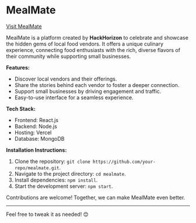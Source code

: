 # MealMate  

[Visit MealMate](https://mealmate-lovat.vercel.app/)  

MealMate is a platform created by **HackHorizon** to celebrate and showcase the hidden gems of local food vendors. It offers a unique culinary experience, connecting food enthusiasts with the rich, diverse flavors of their community while supporting small businesses.  

**Features:**  
- Discover local vendors and their offerings.  
- Share the stories behind each vendor to foster a deeper connection.  
- Support small businesses by driving engagement and traffic.  
- Easy-to-use interface for a seamless experience.  

**Tech Stack:**  
- Frontend: React.js  
- Backend: Node.js  
- Hosting: Vercel  
- Database: MongoDB  

**Installation Instructions:**  
1. Clone the repository: `git clone https://github.com/your-repo/mealmate.git`.  
2. Navigate to the project directory: `cd mealmate`.  
3. Install dependencies: `npm install`.  
4. Start the development server: `npm start`.  

Contributions are welcome! Together, we can make MealMate even better.  

---

Feel free to tweak it as needed! 😊
